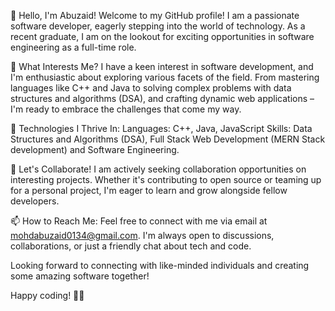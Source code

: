 👋 Hello, I'm Abuzaid!
Welcome to my GitHub profile! I am a passionate software developer, eagerly stepping into the world of technology. As a recent graduate, I am on the lookout for exciting opportunities in software engineering as a full-time role.

👀 What Interests Me?
I have a keen interest in software development, and I'm enthusiastic about exploring various facets of the field. From mastering languages like C++ and Java to solving complex problems with data structures and algorithms (DSA), and crafting dynamic web applications – I'm ready to embrace the challenges that come my way.

🌱 Technologies I Thrive In:
Languages: C++, Java, JavaScript
Skills: Data Structures and Algorithms (DSA), Full Stack Web Development (MERN Stack development) and Software Engineering.

💞️ Let's Collaborate!
I am actively seeking collaboration opportunities on interesting projects. Whether it's contributing to open source or teaming up for a personal project, I'm eager to learn and grow alongside fellow developers.

📫 How to Reach Me:
Feel free to connect with me via email at mohdabuzaid0134@gmail.com. I'm always open to discussions, collaborations, or just a friendly chat about tech and code.

Looking forward to connecting with like-minded individuals and creating some amazing software together!

Happy coding! 🚀✨
